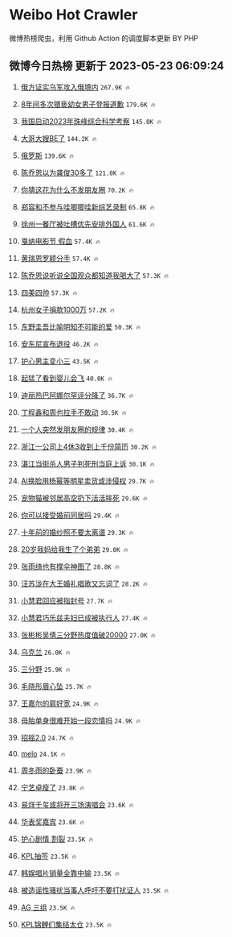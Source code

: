 # Weibo Hot Crawler 



微博热榜爬虫，利用 Github Action 的调度脚本更新 BY PHP 


## 微博今日热榜 更新于 2023-05-23 06:09:24 
1. [俄方证实乌军攻入俄境内](https://s.weibo.com/weibo?q=%23%E4%BF%84%E6%96%B9%E8%AF%81%E5%AE%9E%E4%B9%8C%E5%86%9B%E6%94%BB%E5%85%A5%E4%BF%84%E5%A2%83%E5%86%85%23&t=31&band_rank=1&Refer=top) `267.9K 🔥` 

1. [8年间多次猥亵幼女男子登报道歉](https://s.weibo.com/weibo?q=%238%E5%B9%B4%E9%97%B4%E5%A4%9A%E6%AC%A1%E7%8C%A5%E4%BA%B5%E5%B9%BC%E5%A5%B3%E7%94%B7%E5%AD%90%E7%99%BB%E6%8A%A5%E9%81%93%E6%AD%89%23&t=31&band_rank=2&Refer=top) `179.6K 🔥` 

1. [我国启动2023年珠峰综合科学考察](https://s.weibo.com/weibo?q=%23%E6%88%91%E5%9B%BD%E5%90%AF%E5%8A%A82023%E5%B9%B4%E7%8F%A0%E5%B3%B0%E7%BB%BC%E5%90%88%E7%A7%91%E5%AD%A6%E8%80%83%E5%AF%9F%23&t=31&band_rank=3&Refer=top) `145.0K 🔥` 

1. [大哥大嫂BE了](https://s.weibo.com/weibo?q=%E5%A4%A7%E5%93%A5%E5%A4%A7%E5%AB%82BE%E4%BA%86&t=31&band_rank=4&Refer=top) `144.2K 🔥` 

1. [俄罗斯](https://s.weibo.com/weibo?q=%E4%BF%84%E7%BD%97%E6%96%AF&t=31&band_rank=5&Refer=top) `139.6K 🔥` 

1. [陈乔恩以为龚俊30多了](https://s.weibo.com/weibo?q=%23%E9%99%88%E4%B9%94%E6%81%A9%E4%BB%A5%E4%B8%BA%E9%BE%9A%E4%BF%8A30%E5%A4%9A%E4%BA%86%23&t=31&band_rank=6&Refer=top) `121.0K 🔥` 

1. [你猜这花为什么不发朋友圈](https://s.weibo.com/weibo?q=%23%E4%BD%A0%E7%8C%9C%E8%BF%99%E8%8A%B1%E4%B8%BA%E4%BB%80%E4%B9%88%E4%B8%8D%E5%8F%91%E6%9C%8B%E5%8F%8B%E5%9C%88%23&t=31&band_rank=7&Refer=top) `70.2K 🔥` 

1. [郑容和不参与哇唧唧哇新综艺录制](https://s.weibo.com/weibo?q=%23%E9%83%91%E5%AE%B9%E5%92%8C%E4%B8%8D%E5%8F%82%E4%B8%8E%E5%93%87%E5%94%A7%E5%94%A7%E5%93%87%E6%96%B0%E7%BB%BC%E8%89%BA%E5%BD%95%E5%88%B6%23&t=31&band_rank=8&Refer=top) `65.8K 🔥` 

1. [徐州一餐厅被吐槽优先安排外国人](https://s.weibo.com/weibo?q=%23%E5%BE%90%E5%B7%9E%E4%B8%80%E9%A4%90%E5%8E%85%E8%A2%AB%E5%90%90%E6%A7%BD%E4%BC%98%E5%85%88%E5%AE%89%E6%8E%92%E5%A4%96%E5%9B%BD%E4%BA%BA%23&t=31&band_rank=9&Refer=top) `61.6K 🔥` 

1. [戛纳电影节 假血](https://s.weibo.com/weibo?q=%E6%88%9B%E7%BA%B3%E7%94%B5%E5%BD%B1%E8%8A%82%20%E5%81%87%E8%A1%80&t=31&band_rank=10&Refer=top) `57.4K 🔥` 

1. [黄瑞恩罗颖分手](https://s.weibo.com/weibo?q=%23%E9%BB%84%E7%91%9E%E6%81%A9%E7%BD%97%E9%A2%96%E5%88%86%E6%89%8B%23&t=31&band_rank=11&Refer=top) `57.4K 🔥` 

1. [陈乔恩说听说全国观众都知道我喝大了](https://s.weibo.com/weibo?q=%23%E9%99%88%E4%B9%94%E6%81%A9%E8%AF%B4%E5%90%AC%E8%AF%B4%E5%85%A8%E5%9B%BD%E8%A7%82%E4%BC%97%E9%83%BD%E7%9F%A5%E9%81%93%E6%88%91%E5%96%9D%E5%A4%A7%E4%BA%86%23&t=31&band_rank=12&Refer=top) `57.3K 🔥` 

1. [四美四帅](https://s.weibo.com/weibo?q=%23%E5%9B%9B%E7%BE%8E%E5%9B%9B%E5%B8%85%23&t=31&band_rank=13&Refer=top) `57.3K 🔥` 

1. [杭州女子捐款1000万](https://s.weibo.com/weibo?q=%23%E6%9D%AD%E5%B7%9E%E5%A5%B3%E5%AD%90%E6%8D%90%E6%AC%BE1000%E4%B8%87%23&t=31&band_rank=14&Refer=top) `57.2K 🔥` 

1. [东野圭吾比喻明知不可能的爱](https://s.weibo.com/weibo?q=%E4%B8%9C%E9%87%8E%E5%9C%AD%E5%90%BE%E6%AF%94%E5%96%BB%E6%98%8E%E7%9F%A5%E4%B8%8D%E5%8F%AF%E8%83%BD%E7%9A%84%E7%88%B1&t=31&band_rank=15&Refer=top) `50.3K 🔥` 

1. [安东尼宣布退役](https://s.weibo.com/weibo?q=%23%E5%AE%89%E4%B8%9C%E5%B0%BC%E5%AE%A3%E5%B8%83%E9%80%80%E5%BD%B9%23&t=31&band_rank=16&Refer=top) `46.2K 🔥` 

1. [护心男主变小三](https://s.weibo.com/weibo?q=%E6%8A%A4%E5%BF%83%E7%94%B7%E4%B8%BB%E5%8F%98%E5%B0%8F%E4%B8%89&t=31&band_rank=17&Refer=top) `43.5K 🔥` 

1. [起猛了看到婴儿会飞](https://s.weibo.com/weibo?q=%23%E8%B5%B7%E7%8C%9B%E4%BA%86%E7%9C%8B%E5%88%B0%E5%A9%B4%E5%84%BF%E4%BC%9A%E9%A3%9E%23&t=31&band_rank=18&Refer=top) `40.0K 🔥` 

1. [迪丽热巴阿娜尔罕评分降了](https://s.weibo.com/weibo?q=%23%E8%BF%AA%E4%B8%BD%E7%83%AD%E5%B7%B4%E9%98%BF%E5%A8%9C%E5%B0%94%E7%BD%95%E8%AF%84%E5%88%86%E9%99%8D%E4%BA%86%23&t=31&band_rank=19&Refer=top) `36.7K 🔥` 

1. [丁程鑫和周也拉手不敢动](https://s.weibo.com/weibo?q=%23%E4%B8%81%E7%A8%8B%E9%91%AB%E5%92%8C%E5%91%A8%E4%B9%9F%E6%8B%89%E6%89%8B%E4%B8%8D%E6%95%A2%E5%8A%A8%23&t=31&band_rank=20&Refer=top) `30.5K 🔥` 

1. [一个人突然发朋友圈的规律](https://s.weibo.com/weibo?q=%23%E4%B8%80%E4%B8%AA%E4%BA%BA%E7%AA%81%E7%84%B6%E5%8F%91%E6%9C%8B%E5%8F%8B%E5%9C%88%E7%9A%84%E8%A7%84%E5%BE%8B%23&t=31&band_rank=21&Refer=top) `30.4K 🔥` 

1. [浙江一公司上4休3收到上千份简历](https://s.weibo.com/weibo?q=%23%E6%B5%99%E6%B1%9F%E4%B8%80%E5%85%AC%E5%8F%B8%E4%B8%8A4%E4%BC%913%E6%94%B6%E5%88%B0%E4%B8%8A%E5%8D%83%E4%BB%BD%E7%AE%80%E5%8E%86%23&t=31&band_rank=22&Refer=top) `30.2K 🔥` 

1. [湛江当街杀人男子判死刑当庭上诉](https://s.weibo.com/weibo?q=%23%E6%B9%9B%E6%B1%9F%E5%BD%93%E8%A1%97%E6%9D%80%E4%BA%BA%E7%94%B7%E5%AD%90%E5%88%A4%E6%AD%BB%E5%88%91%E5%BD%93%E5%BA%AD%E4%B8%8A%E8%AF%89%23&t=31&band_rank=23&Refer=top) `30.1K 🔥` 

1. [AI换脸用杨幂等明星卖货或涉侵权](https://s.weibo.com/weibo?q=%23AI%E6%8D%A2%E8%84%B8%E7%94%A8%E6%9D%A8%E5%B9%82%E7%AD%89%E6%98%8E%E6%98%9F%E5%8D%96%E8%B4%A7%E6%88%96%E6%B6%89%E4%BE%B5%E6%9D%83%23&t=31&band_rank=24&Refer=top) `29.7K 🔥` 

1. [宠物猫被邻居高空扔下活活摔死](https://s.weibo.com/weibo?q=%23%E5%AE%A0%E7%89%A9%E7%8C%AB%E8%A2%AB%E9%82%BB%E5%B1%85%E9%AB%98%E7%A9%BA%E6%89%94%E4%B8%8B%E6%B4%BB%E6%B4%BB%E6%91%94%E6%AD%BB%23&t=31&band_rank=25&Refer=top) `29.6K 🔥` 

1. [你可以接受婚前同居吗](https://s.weibo.com/weibo?q=%23%E4%BD%A0%E5%8F%AF%E4%BB%A5%E6%8E%A5%E5%8F%97%E5%A9%9A%E5%89%8D%E5%90%8C%E5%B1%85%E5%90%97%23&t=31&band_rank=26&Refer=top) `29.4K 🔥` 

1. [十年前的婚纱照不要太离谱](https://s.weibo.com/weibo?q=%23%E5%8D%81%E5%B9%B4%E5%89%8D%E7%9A%84%E5%A9%9A%E7%BA%B1%E7%85%A7%E4%B8%8D%E8%A6%81%E5%A4%AA%E7%A6%BB%E8%B0%B1%23&t=31&band_rank=27&Refer=top) `29.3K 🔥` 

1. [20岁我妈给我生了个弟弟](https://s.weibo.com/weibo?q=%2320%E5%B2%81%E6%88%91%E5%A6%88%E7%BB%99%E6%88%91%E7%94%9F%E4%BA%86%E4%B8%AA%E5%BC%9F%E5%BC%9F%23&t=31&band_rank=28&Refer=top) `29.0K 🔥` 

1. [张雨绮也有撑伞神图了](https://s.weibo.com/weibo?q=%23%E5%BC%A0%E9%9B%A8%E7%BB%AE%E4%B9%9F%E6%9C%89%E6%92%91%E4%BC%9E%E7%A5%9E%E5%9B%BE%E4%BA%86%23&t=31&band_rank=29&Refer=top) `28.8K 🔥` 

1. [汪苏泷在大王婚礼唱歌又忘词了](https://s.weibo.com/weibo?q=%23%E6%B1%AA%E8%8B%8F%E6%B3%B7%E5%9C%A8%E5%A4%A7%E7%8E%8B%E5%A9%9A%E7%A4%BC%E5%94%B1%E6%AD%8C%E5%8F%88%E5%BF%98%E8%AF%8D%E4%BA%86%23&t=31&band_rank=30&Refer=top) `28.2K 🔥` 

1. [小慧君回应被指封号](https://s.weibo.com/weibo?q=%23%E5%B0%8F%E6%85%A7%E5%90%9B%E5%9B%9E%E5%BA%94%E8%A2%AB%E6%8C%87%E5%B0%81%E5%8F%B7%23&t=31&band_rank=31&Refer=top) `27.7K 🔥` 

1. [小慧君巧乐兹夫妇已成被执行人](https://s.weibo.com/weibo?q=%23%E5%B0%8F%E6%85%A7%E5%90%9B%E5%B7%A7%E4%B9%90%E5%85%B9%E5%A4%AB%E5%A6%87%E5%B7%B2%E6%88%90%E8%A2%AB%E6%89%A7%E8%A1%8C%E4%BA%BA%23&t=31&band_rank=32&Refer=top) `27.4K 🔥` 

1. [张彬彬吴倩三分野热度值破20000](https://s.weibo.com/weibo?q=%23%E5%BC%A0%E5%BD%AC%E5%BD%AC%E5%90%B4%E5%80%A9%E4%B8%89%E5%88%86%E9%87%8E%E7%83%AD%E5%BA%A6%E5%80%BC%E7%A0%B420000%23&t=31&band_rank=33&Refer=top) `27.0K 🔥` 

1. [乌克兰](https://s.weibo.com/weibo?q=%E4%B9%8C%E5%85%8B%E5%85%B0&t=31&band_rank=34&Refer=top) `26.0K 🔥` 

1. [三分野](https://s.weibo.com/weibo?q=%E4%B8%89%E5%88%86%E9%87%8E&t=31&band_rank=35&Refer=top) `25.9K 🔥` 

1. [毛晓彤眉心坠](https://s.weibo.com/weibo?q=%23%E6%AF%9B%E6%99%93%E5%BD%A4%E7%9C%89%E5%BF%83%E5%9D%A0%23&t=31&band_rank=36&Refer=top) `25.7K 🔥` 

1. [王嘉尔的肩好宽](https://s.weibo.com/weibo?q=%23%E7%8E%8B%E5%98%89%E5%B0%94%E7%9A%84%E8%82%A9%E5%A5%BD%E5%AE%BD%23&t=31&band_rank=37&Refer=top) `24.9K 🔥` 

1. [母胎单身很难开始一段恋情吗](https://s.weibo.com/weibo?q=%23%E6%AF%8D%E8%83%8E%E5%8D%95%E8%BA%AB%E5%BE%88%E9%9A%BE%E5%BC%80%E5%A7%8B%E4%B8%80%E6%AE%B5%E6%81%8B%E6%83%85%E5%90%97%23&t=31&band_rank=38&Refer=top) `24.9K 🔥` 

1. [招摇2.0](https://s.weibo.com/weibo?q=%E6%8B%9B%E6%91%872.0&t=31&band_rank=39&Refer=top) `24.7K 🔥` 

1. [melo](https://s.weibo.com/weibo?q=melo&t=31&band_rank=40&Refer=top) `24.1K 🔥` 

1. [周冬雨的卧蚕](https://s.weibo.com/weibo?q=%23%E5%91%A8%E5%86%AC%E9%9B%A8%E7%9A%84%E5%8D%A7%E8%9A%95%23&t=31&band_rank=41&Refer=top) `23.9K 🔥` 

1. [宁艺卓瘦了](https://s.weibo.com/weibo?q=%23%E5%AE%81%E8%89%BA%E5%8D%93%E7%98%A6%E4%BA%86%23&t=31&band_rank=42&Refer=top) `23.8K 🔥` 

1. [易烊千玺或将开三场演唱会](https://s.weibo.com/weibo?q=%23%E6%98%93%E7%83%8A%E5%8D%83%E7%8E%BA%E6%88%96%E5%B0%86%E5%BC%80%E4%B8%89%E5%9C%BA%E6%BC%94%E5%94%B1%E4%BC%9A%23&t=31&band_rank=43&Refer=top) `23.6K 🔥` 

1. [华表奖嘉宾](https://s.weibo.com/weibo?q=%E5%8D%8E%E8%A1%A8%E5%A5%96%E5%98%89%E5%AE%BE&t=31&band_rank=44&Refer=top) `23.6K 🔥` 

1. [护心剧情 割裂](https://s.weibo.com/weibo?q=%E6%8A%A4%E5%BF%83%E5%89%A7%E6%83%85%20%E5%89%B2%E8%A3%82&t=31&band_rank=45&Refer=top) `23.5K 🔥` 

1. [KPL抽签](https://s.weibo.com/weibo?q=KPL%E6%8A%BD%E7%AD%BE&t=31&band_rank=46&Refer=top) `23.5K 🔥` 

1. [韩娱唱片销量全靠中输](https://s.weibo.com/weibo?q=%23%E9%9F%A9%E5%A8%B1%E5%94%B1%E7%89%87%E9%94%80%E9%87%8F%E5%85%A8%E9%9D%A0%E4%B8%AD%E8%BE%93%23&t=31&band_rank=47&Refer=top) `23.5K 🔥` 

1. [被造谣性骚扰当事人呼吁不要打扰证人](https://s.weibo.com/weibo?q=%23%E8%A2%AB%E9%80%A0%E8%B0%A3%E6%80%A7%E9%AA%9A%E6%89%B0%E5%BD%93%E4%BA%8B%E4%BA%BA%E5%91%BC%E5%90%81%E4%B8%8D%E8%A6%81%E6%89%93%E6%89%B0%E8%AF%81%E4%BA%BA%23&t=31&band_rank=48&Refer=top) `23.5K 🔥` 

1. [AG 三组](https://s.weibo.com/weibo?q=AG%20%E4%B8%89%E7%BB%84&t=31&band_rank=49&Refer=top) `23.5K 🔥` 

1. [KPL锦鲤们集结太仓](https://s.weibo.com/weibo?q=%23KPL%E9%94%A6%E9%B2%A4%E4%BB%AC%E9%9B%86%E7%BB%93%E5%A4%AA%E4%BB%93%23&t=31&band_rank=50&Refer=top) `23.5K 🔥` 

